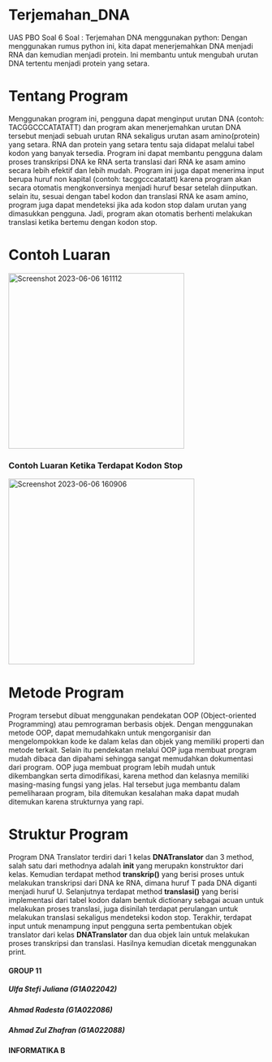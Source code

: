 # Terjemahan_DNA
UAS PBO Soal 6
Soal : Terjemahan DNA menggunakan python: Dengan menggunakan rumus python ini, kita dapat menerjemahkan DNA menjadi RNA dan kemudian menjadi protein. Ini membantu untuk mengubah urutan DNA tertentu menjadi protein yang setara.

# Tentang Program
Menggunakan program ini, pengguna dapat menginput urutan DNA (contoh: TACGGCCCATATATT) dan program akan menerjemahkan urutan DNA tersebut menjadi sebuah urutan RNA sekaligus urutan asam amino(protein) yang setara. RNA dan protein yang setara tentu saja didapat melalui tabel kodon yang banyak tersedia. Program ini dapat membantu pengguna dalam proses transkripsi DNA ke RNA serta translasi dari RNA ke asam amino secara lebih efektif dan lebih mudah. Program ini juga dapat menerima input berupa huruf non kapital (contoh: tacggcccatatatt) karena program akan secara otomatis mengkonversinya menjadi huruf besar setelah diinputkan. selain itu, sesuai dengan tabel kodon dan translasi RNA ke asam amino, program juga dapat mendeteksi jika ada kodon stop dalam urutan yang dimasukkan pengguna. Jadi, program akan otomatis berhenti melakukan translasi ketika bertemu dengan kodon stop.

# Contoh Luaran

<img width="346" alt="Screenshot 2023-06-06 161112" src="https://github.com/totoro-07/Terjemahan_DNA/assets/95126142/bdb69d64-976b-404f-b3b9-edaff2cd7bb9">

### Contoh Luaran Ketika Terdapat Kodon Stop

<img width="366" alt="Screenshot 2023-06-06 160906" src="https://github.com/totoro-07/Terjemahan_DNA/assets/95126142/534b46a4-5b3b-41e9-9daf-d5e5240b87a3">

# Metode Program
Program tersebut dibuat menggunakan pendekatan OOP (Object-oriented Programming) atau pemrograman berbasis objek. Dengan menggunakan metode OOP, dapat memudahkakn untuk mengorganisir dan mengelompokkan kode ke dalam kelas dan objek yang memiliki properti dan metode terkait. Selain itu pendekatan melalui OOP juga membuat program mudah dibaca dan dipahami sehingga sangat memudahkan dokumentasi dari program. OOP juga membuat program lebih mudah untuk dikembangkan serta dimodifikasi, karena method dan kelasnya memiliki masing-masing fungsi yang jelas. Hal tersebut juga membantu dalam pemeliharaan program, bila ditemukan kesalahan maka dapat mudah ditemukan karena strukturnya yang rapi.

# Struktur Program
Program DNA Translator terdiri dari 1 kelas __DNATranslator__ dan 3 method, salah satu dari methodnya adalah __init__ yang merupakn konstruktor dari kelas. Kemudian terdapat method __transkrip()__ yang berisi proses untuk melakukan transkripsi dari DNA ke RNA, dimana huruf T pada DNA diganti menjadi huruf U. Selanjutnya terdapat method __translasi()__ yang berisi implementasi dari tabel kodon dalam bentuk dictionary sebagai acuan untuk melakukan proses translasi, juga disinilah terdapat perulangan untuk melakukan translasi sekaligus mendeteksi kodon stop. Terakhir, terdapat input untuk menampung input pengguna serta pembentukan objek translator dari kelas __DNATranslator__ dan dua objek lain untuk melakukan proses transkripsi dan translasi. Hasilnya kemudian dicetak menggunakan print.


#### GROUP 11
##### Ulfa Stefi Juliana	(G1A022042)
##### Ahmad Radesta	(G1A022086)
##### Ahmad Zul Zhafran	(G1A022088)

#### INFORMATIKA B

